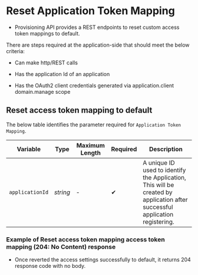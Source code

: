 # Reset Application Token Mapping

- Provisioning API provides a REST endpoints to reset custom access token mappings to default.

There are steps required at the application-side that should meet the below criteria:  

- Can make http/REST calls  

- Has the application Id of an application

- Has the OAuth2 client credentials generated via application.client domain.manage scope


## Reset access token mapping to default  

<!--
type: tab
titles: Request, Response
-->

The below table identifies the parameter required for `Application Token Mapping`.

| Variable | Type | Maximum Length | Required | Description |
| -------- | -- |------------| ------- | ---- |
| `applicationId` | *string* | - | &#10004; | A unique ID used to identify the Application, This will be created by application after successful application registering. |


<!--
type: tab
-->

### Example of Reset access token mapping access token mapping (204: No Content) response

- Once reverted the access settings successfully to default, it returns 204 response code with no body.

<!-- type: tab-end -->
